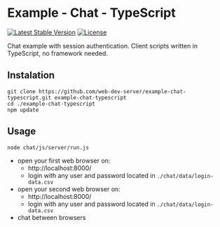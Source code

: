 # Example - Chat - TypeScript

[![Latest Stable Version](https://img.shields.io/badge/Stable-v3.0.26-brightgreen.svg?style=plastic)](https://github.com/web-dev-server/example-chat-typescript/releases)
[![License](https://img.shields.io/badge/Licence-BSD-brightgreen.svg?style=plastic)](https://github.com/web-dev-server/example-chat-typescript/blob/master/LICENSE.md)

Chat example with session authentication. Client scripts written in TypeScript, no framework needed.

## Instalation
```shell
git clone https://github.com/web-dev-server/example-chat-typescript.git example-chat-typescript
cd ./example-chat-typescript
npm update
```

## Usage
```shell
node chat/js/server/run.js
```
- open your first web browser on:
  - http://localhost:8000/
  - login with any user and password located in `./chat/data/login-data.csv`
- open your second web browser on:
  - http://localhost:8000/
  - login with any user and password located in `./chat/data/login-data.csv`
- chat between browsers